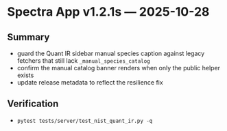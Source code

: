 # Spectra App v1.2.1s — 2025-10-28

## Summary
- guard the Quant IR sidebar manual species caption against legacy fetchers that still lack `_manual_species_catalog`
- confirm the manual catalog banner renders when only the public helper exists
- update release metadata to reflect the resilience fix

## Verification
- `pytest tests/server/test_nist_quant_ir.py -q`
